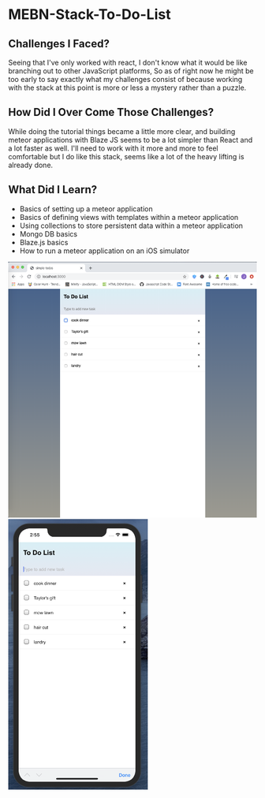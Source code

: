# MEBN-Stack-To-Do-List

## Challenges I Faced? 

Seeing that I've only worked with react, I don't know what it would be like branching out to other JavaScript platforms, So as of right now he might be too early to say exactly what my challenges consist of because working with the stack at this point is more or less a mystery rather than a puzzle. 


## How Did I Over Come Those Challenges?

While doing the tutorial things became a little more clear, and building meteor applications with Blaze JS seems to be a lot simpler than React and a lot faster as well. I'll need to work with it more and more to feel comfortable but I do like this stack, seems like a lot of the heavy lifting is already done. 

## What Did I Learn? 

* Basics of setting up a meteor application 
* Basics of defining views with templates within a meteor  application
* Using collections to store persistent data within a meteor application
* Mongo DB basics
* Blaze.js basics
* How to run a meteor application on an iOS simulator


![cpu](meteorCPU.png)
![phone](meteorPhone.png)


